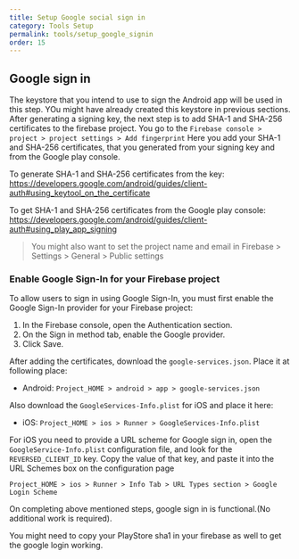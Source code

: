 ```yaml
---
title: Setup Google social sign in
category: Tools Setup
permalink: tools/setup_google_signin
order: 15
---
```


## Google sign in
The keystore that you intend to use to sign the Android app will be used in this step. YOu might have already created this keystore in previous sections. After generating a signing key, the next step is to add SHA-1 and SHA-256 certificates to the firebase project. You go to the `Firebase console > project > project settings > Add fingerprint`
Here you add your SHA-1 and SHA-256 certificates, that you generated from your signing key and from the Google play console.

To generate SHA-1 and SHA-256 certificates from the key:
https://developers.google.com/android/guides/client-auth#using_keytool_on_the_certificate

To get SHA-1 and SHA-256 certificates from the Google play console:
https://developers.google.com/android/guides/client-auth#using_play_app_signing


> You might also want to set the project name and email in Firebase > Settings > General > Public settings 

### Enable Google Sign-In for your Firebase project

To allow users to sign in using Google Sign-In, you must first enable the Google Sign-In provider for your Firebase project:

1. In the Firebase console, open the Authentication section.
2. On the Sign in method tab, enable the Google provider.
3. Click Save.

After adding the certificates, download the `google-services.json`. Place it at following place:

- Android: `Project_HOME > android > app > google-services.json`

Also download the `GoogleServices-Info.plist` for iOS and place it here:

- iOS: `Project_HOME > ios > Runner > GoogleServices-Info.plist`

For iOS you need to provide a URL scheme for Google sign in, open the `GoogleService-Info.plist` configuration file, and look for the `REVERSED_CLIENT_ID` key. Copy the value of that key, and paste it into the URL Schemes box on the configuration page

`Project_HOME > ios > Runner > Info Tab > URL Types section > Google Login Scheme`


On completing above mentioned steps, google sign in is functional.(No additional work is required).

You might need to copy your PlayStore sha1 in your firebase as well to get the google login working.




